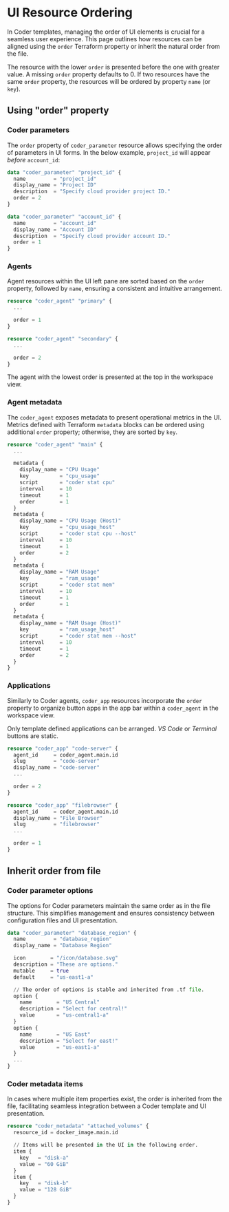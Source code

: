 # UI Resource Ordering

In Coder templates, managing the order of UI elements is crucial for a seamless
user experience. This page outlines how resources can be aligned using the
`order` Terraform property or inherit the natural order from the file.

The resource with the lower `order` is presented before the one with greater
value. A missing `order` property defaults to 0. If two resources have the same
`order` property, the resources will be ordered by property `name` (or `key`).

## Using "order" property

### Coder parameters

The `order` property of `coder_parameter` resource allows specifying the order
of parameters in UI forms. In the below example, `project_id` will appear
_before_ `account_id`:

```tf
data "coder_parameter" "project_id" {
  name         = "project_id"
  display_name = "Project ID"
  description  = "Specify cloud provider project ID."
  order = 2
}

data "coder_parameter" "account_id" {
  name         = "account_id"
  display_name = "Account ID"
  description  = "Specify cloud provider account ID."
  order = 1
}
```

### Agents

Agent resources within the UI left pane are sorted based on the `order`
property, followed by `name`, ensuring a consistent and intuitive arrangement.

```tf
resource "coder_agent" "primary" {
  ...

  order = 1
}

resource "coder_agent" "secondary" {
  ...

  order = 2
}
```

The agent with the lowest order is presented at the top in the workspace view.

### Agent metadata

The `coder_agent` exposes metadata to present operational metrics in the UI.
Metrics defined with Terraform `metadata` blocks can be ordered using additional
`order` property; otherwise, they are sorted by `key`.

```tf
resource "coder_agent" "main" {
  ...

  metadata {
    display_name = "CPU Usage"
    key          = "cpu_usage"
    script       = "coder stat cpu"
    interval     = 10
    timeout      = 1
    order        = 1
  }
  metadata {
    display_name = "CPU Usage (Host)"
    key          = "cpu_usage_host"
    script       = "coder stat cpu --host"
    interval     = 10
    timeout      = 1
    order        = 2
  }
  metadata {
    display_name = "RAM Usage"
    key          = "ram_usage"
    script       = "coder stat mem"
    interval     = 10
    timeout      = 1
    order        = 1
  }
  metadata {
    display_name = "RAM Usage (Host)"
    key          = "ram_usage_host"
    script       = "coder stat mem --host"
    interval     = 10
    timeout      = 1
    order        = 2
  }
}
```

### Applications

Similarly to Coder agents, `coder_app` resources incorporate the `order`
property to organize button apps in the app bar within a `coder_agent` in the
workspace view.

Only template defined applications can be arranged. _VS Code_ or _Terminal_
buttons are static.

```tf
resource "coder_app" "code-server" {
  agent_id     = coder_agent.main.id
  slug         = "code-server"
  display_name = "code-server"
  ...

  order = 2
}

resource "coder_app" "filebrowser" {
  agent_id     = coder_agent.main.id
  display_name = "File Browser"
  slug         = "filebrowser"
  ...

  order = 1
}
```

## Inherit order from file

### Coder parameter options

The options for Coder parameters maintain the same order as in the file
structure. This simplifies management and ensures consistency between
configuration files and UI presentation.

```tf
data "coder_parameter" "database_region" {
  name         = "database_region"
  display_name = "Database Region"

  icon        = "/icon/database.svg"
  description = "These are options."
  mutable     = true
  default     = "us-east1-a"

  // The order of options is stable and inherited from .tf file.
  option {
    name        = "US Central"
    description = "Select for central!"
    value       = "us-central1-a"
  }
  option {
    name        = "US East"
    description = "Select for east!"
    value       = "us-east1-a"
  }
  ...
}
```

### Coder metadata items

In cases where multiple item properties exist, the order is inherited from the
file, facilitating seamless integration between a Coder template and UI
presentation.

```tf
resource "coder_metadata" "attached_volumes" {
  resource_id = docker_image.main.id

  // Items will be presented in the UI in the following order.
  item {
    key   = "disk-a"
    value = "60 GiB"
  }
  item {
    key   = "disk-b"
    value = "128 GiB"
  }
}
```
